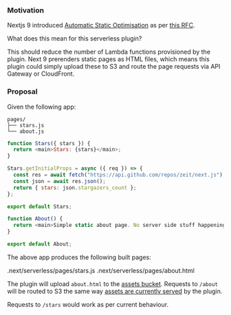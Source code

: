 ### Motivation

Nextjs 9 introduced [Automatic Static Optimisation](https://nextjs.org/blog/next-9#automatic-static-optimization) as per [this RFC](https://github.com/zeit/next.js/issues/7355).

What does this mean for this serverless plugin?

This should reduce the number of Lambda functions provisioned by the plugin. Next 9 prerenders static pages as HTML files, which means this plugin could simply upload these to S3 and route the page requests via API Gateway or CloudFront.

### Proposal

Given the following app:

```
pages/
├── stars.js
└── about.js
```

```js
function Stars({ stars }) {
  return <main>Stars: {stars}</main>;
}

Stars.getInitialProps = async ({ req }) => {
  const res = await fetch("https://api.github.com/repos/zeit/next.js");
  const json = await res.json();
  return { stars: json.stargazers_count };
};

export default Stars;
```

```js
function About() {
  return <main>Simple static about page. No server side stuff happening</main>;
}

export default About;
```

The above app produces the following built pages:

.next/serverless/pages/stars.js
.next/serverless/pages/about.html

The plugin will upload `about.html` to the [assets bucket](https://github.com/danielcondemarin/serverless-nextjs-plugin#hosting-static-assets).
Requests to `/about` will be routed to S3 the same way [assets are currently served](https://github.com/danielcondemarin/serverless-nextjs-plugin#serving-static-assets) by the plugin.

Requests to `/stars` would work as per current behaviour.
